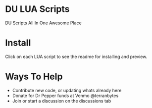 # DU LUA Scripts
DU Scripts All In One Awesome Place

# Install
Click on each LUA script to see the readme for installing and preview.

# Ways To Help
- Contribute new code, or updating whats already here
- Donate for Dr Pepper funds at Venmo @terranbytes
- Join or start a discussion on the discussions tab
